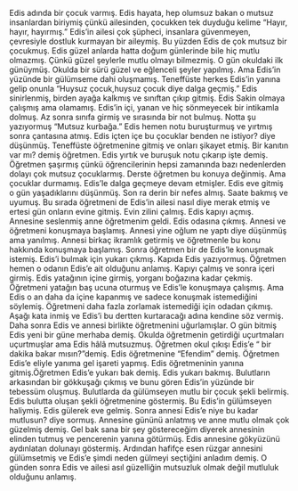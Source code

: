 Edis adında bir çocuk varmış. Edis hayata, hep olumsuz bakan o mutsuz insanlardan biriymiş çünkü ailesinden,  çocukken tek duyduğu kelime “Hayır, hayır, hayırmış.” Edis’in ailesi çok şüpheci, insanlara güvenmeyen, çevresiyle dostluk kurmayan bir aileymiş. Bu yüzden Edis de çok mutsuz bir çocukmuş. Edis güzel anlarda hatta doğum günlerinde bile hiç mutlu olmazmış. Çünkü güzel şeylerle mutlu olmayı bilmezmiş. O gün okuldaki ilk günüymüş. Okulda bir sürü güzel ve eğlenceli şeyler yapılmış. Ama Edis’in yüzünde bir gülümseme dahi oluşmamış. Teneffüste herkes Edis’in yanına gelip onunla “Huysuz çocuk,huysuz çocuk diye dalga geçmiş.” Edis sinirlenmiş, birden ayağa kalkmış ve sınıftan çıkıp gitmiş. Edis Sakin olmaya çalışmış ama olamamış. Edis’in içi, yanan ve hiç sönmeyecek bir intikamla dolmuş. Az sonra sınıfa girmiş ve sırasında bir not bulmuş. Notta şu yazıyormuş “Mutsuz kurbağa.” Edis hemen notu buruşturmuş ve yırtmış sonra çantasına atmış. Edis içten içe bu çocuklar benden ne istiyor? diye düşünmüş. Teneffüste öğretmenine gitmiş ve onları şikayet etmiş. Bir kanıtın var mı? demiş öğretmen. Edis yırtık ve buruşuk notu çıkarıp işte demiş. Öğretmen şaşırmış çünkü öğrencilerinin hepsi zamanında bazı nedenlerden dolayı çok mutsuz çocuklarmış. Derste öğretmen bu konuya değinmiş. Ama çocuklar durmamış. Edis’le dalga geçmeye devam etmişler. Edis eve gitmiş o gün yaşadıklarını düşünmüş. Son ra derin bir nefes almış. Saate bakmış ve uyumuş. Bu sırada öğretmeni de Edis’in ailesi nasıl diye merak etmiş ve ertesi gün onların evine gitmiş. Evin zilini çalmış. Edis kapıyı açmış. Annesine seslenmiş anne öğretmenim geldi. Edis odasına çıkmış. Annesi ve öğretmeni konuşmaya başlamış. Annesi yine oğlum ne yaptı diye düşünmüş ama yanılmış. Annesi birkaç ikramlık getirmiş ve öğretmenle bu konu hakkında konuşmaya başlamış. Sonra öğretmen bir de Edis’le konuşmak istemiş. Edis’i bulmak için yukarı çıkmış. Kapıda Edis yazıyormuş. Öğretmen hemen o odanın Edis’e ait olduğunu anlamış. Kapıyı çalmış ve sonra içeri girmiş. Edis yatağının içine girmiş, yorganı boğazına kadar çekmiş. Öğretmeni yatağın baş ucuna oturmuş ve Edis’le konuşmaya çalışmış. Ama Edis o an daha da içine kapanmış ve sadece konuşmak istemediğini söylemiş. Öğretmeni daha fazla zorlamak istemediği  için odadan çıkmış. Aşağı kata inmiş ve Edis’i bu dertten kurtaracağı adına kendine söz vermiş. Daha sonra Edis ve annesi birlikte öğretmenini uğurlamışlar. O gün bitmiş Edis yeni bir güne merhaba demiş. Okulda öğretmenin getirdiği uçurtmaları uçurtmuşlar ama Edis hâlâ mutsuzmuş. Öğretmen okul çıkışı Edis’e “ bir dakika bakar mısın?”demiş. Edis öğretmenine  “Efendim” demiş. Öğretmen Edis’e eliyle yanıma gel işareti yapmış. Edis öğretmeninin yanına gitmiş.Öğretmen Edis’e yukarı bak demiş. Edis yukarı bakmış. Bulutların arkasından bir gökkuşağı çıkmış ve bunu gören Edis’in yüzünde bir tebessüm oluşmuş. Bulutlarda da gülümseyen mutlu bir çocuk şekli belirmiş. Edis bulutta oluşan şekli öğretmenine göstermiş. Bu Edis’in gülümseyen haliymiş. Edis gülerek eve gelmiş. Sonra annesi Edis’e niye bu kadar mutlusun? diye sormuş.  Annesine gününü anlatmış ve anne mutlu olmak çok güzelmiş demiş. Gel bak sana bir şey göstereceğim diyerek annesinin elinden tutmuş ve pencerenin yanına götürmüş. Edis annesine gökyüzünü aydınlatan dolunayı göstermiş. Ardından hafifçe esen rüzgar annesini gülümsetmiş ve Edis’e şimdi neden gülmeyi seçtiğini anladım demiş. O günden sonra Edis ve ailesi asıl güzelliğin mutsuzluk olmak değil mutluluk olduğunu anlamış.
